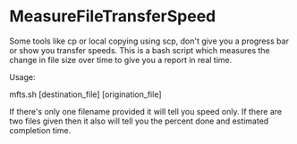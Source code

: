 # MeasureFileTransferSpeed

Some tools like cp or local copying using scp, don't give you a progress bar
or show you transfer speeds. This is a bash script which measures the change
in file size over time to give you a report in real time. 

Usage:

mfts.sh [destination_file] [origination_file]

If there's only one filename provided it will tell you speed only. If there are two files 
given then it also will tell you the percent done and estimated completion time. 
